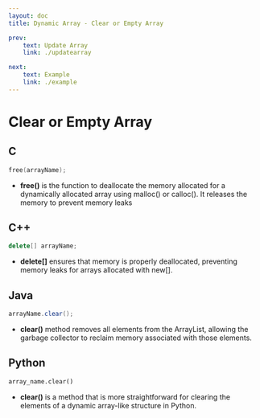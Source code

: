 ```yaml
---
layout: doc
title: Dynamic Array - Clear or Empty Array

prev:
    text: Update Array
    link: ./updatearray

next:
    text: Example
    link: ./example
---
```


# Clear or Empty Array
## C
```c
free(arrayName);
```
- __free()__ is the function to deallocate the memory allocated for a dynamically allocated array using malloc() or calloc(). It releases the memory to prevent memory leaks
 
## C++
```c++
delete[] arrayName;
```
- __delete[]__ ensures that memory is properly deallocated, preventing memory leaks for arrays allocated with new[].
 
## Java
```java
arrayName.clear();
```
- __clear()__ method removes all elements from the ArrayList, allowing the garbage collector to reclaim memory associated with those elements.
 
## Python
```python
array_name.clear()
```
- __clear()__ is a method that is more straightforward for clearing the elements of a dynamic array-like structure in Python.
 